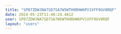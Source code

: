 ```yaml
---
title: "SP07ZDWJNA7SD7SA7W5WTH9RHW6PV1VFF9GV8RQF"
date: 2024-05-23T11:48:24.481Z
user: SP07ZDWJNA7SD7SA7W5WTH9RHW6PV1VFF9GV8RQF
layout: "users"
---
```

    